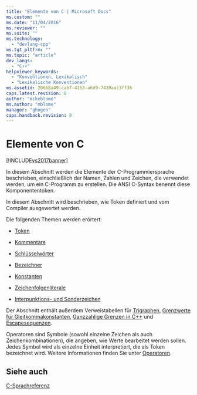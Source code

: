 ```yaml
---
title: "Elemente von C | Microsoft Docs"
ms.custom: ""
ms.date: "11/04/2016"
ms.reviewer: ""
ms.suite: ""
ms.technology: 
  - "devlang-cpp"
ms.tgt_pltfrm: ""
ms.topic: "article"
dev_langs: 
  - "C++"
helpviewer_keywords: 
  - "Konventionen, Lexikalisch"
  - "Lexikalische Konventionen"
ms.assetid: 20668a49-cab7-4153-a6d9-7439aac3ff3b
caps.latest.revision: 8
author: "mikeblome"
ms.author: "mblome"
manager: "ghogen"
caps.handback.revision: 8
---
```

# Elemente von C
[!INCLUDE[vs2017banner](../assembler/inline/includes/vs2017banner.md)]

In diesem Abschnitt werden die Elemente der C\-Programmiersprache beschrieben, einschließlich der Namen, Zahlen und Zeichen, die verwendet werden, um ein C\-Programm zu erstellen.  Die ANSI C\-Syntax benennt diese Komponententoken.  
  
 In diesem Abschnitt wird beschrieben, wie Token definiert und vom Compiler ausgewertet werden.  
  
 Die folgenden Themen werden erörtert:  
  
-   [Token](../c-language/c-tokens.md)  
  
-   [Kommentare](../c-language/c-comments.md)  
  
-   [Schlüsselwörter](../c-language/c-keywords.md)  
  
-   [Bezeichner](../c-language/c-identifiers.md)  
  
-   [Konstanten](../c-language/c-constants.md)  
  
-   [Zeichenfolgenliterale](../c-language/c-string-literals.md)  
  
-   [Interpunktions\- und Sonderzeichen](../c-language/punctuation-and-special-characters.md)  
  
 Der Abschnitt enthält außerdem Verweistabellen für [Trigraphen](../c-language/trigraphs.md), [Grenzwerte für Gleitkommakonstanten](../c-language/limits-on-floating-point-constants.md), [Ganzzahlige Grenzen in C\+\+](../c-language/cpp-integer-limits.md) und [Escapesequenzen](../c-language/escape-sequences.md).  
  
 Operatoren sind Symbole \(sowohl einzelne Zeichen als auch Zeichenkombinationen\), die angeben, wie Werte bearbeitet werden sollen.  Jedes Symbol wird als einzelne Einheit interpretiert, die als Token bezeichnet wird.  Weitere Informationen finden Sie unter [Operatoren](../c-language/c-operators.md).  
  
## Siehe auch  
 [C\-Sprachreferenz](../c-language/c-language-reference.md)
